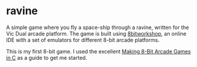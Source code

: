 # ravine

A simple game where you fly a space-ship through a ravine, written for the Vic Dual arcade platform.
The game is built using [8bitworkshop](8bitworkshop.com), an online IDE with a set of emulators for different
8-bit arcade platforms.

This is my first 8-bit game. I used the excellent [Making 8-Bit Arcade Games in C](https://amzn.to/2o8joxk)
as a guide to get me started.

